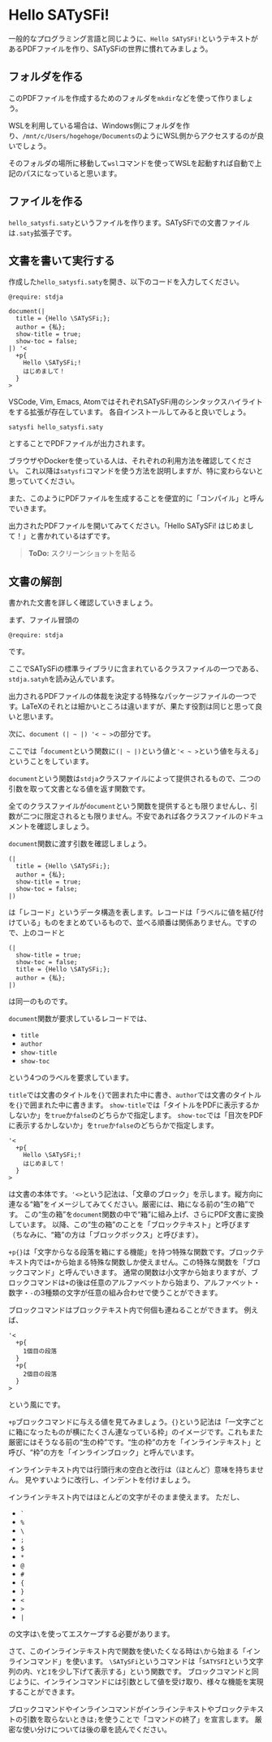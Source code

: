 # Hello SATySFi!

一般的なプログラミング言語と同じように、`Hello SATySFi!`というテキストがあるPDFファイルを作り、SATySFiの世界に慣れてみましょう。

## フォルダを作る

このPDFファイルを作成するためのフォルダを`mkdir`などを使って作りましょう。

WSLを利用している場合は、Windows側にフォルダを作り、`/mnt/c/Users/hogehoge/Documents`のようにWSL側からアクセスするのが良いでしょう。

そのフォルダの場所に移動して`wsl`コマンドを使ってWSLを起動すれば自動で上記のパスになっていると思います。


## ファイルを作る

`hello_satysfi.saty`というファイルを作ります。SATySFiでの文書ファイルは`.saty`拡張子です。

## 文書を書いて実行する

作成した`hello_satysfi.saty`を開き、以下のコードを入力してください。

```
@require: stdja

document(|
  title = {Hello \SATySFi;};
  author = {私};
  show-title = true;
  show-toc = false;
|) '<
  +p{
    Hello \SATySFi;!
    はじめまして！
  }
>
```

VSCode, Vim, Emacs, AtomではそれぞれSATySFi用のシンタックスハイライトをする拡張が存在しています。
各自インストールしてみると良いでしょう。


```
satysfi hello_satysfi.saty
```

とすることでPDFファイルが出力されます。

ブラウザやDockerを使っている人は、それぞれの利用方法を確認してください。
これ以降は`satysfi`コマンドを使う方法を説明しますが、特に変わらないと思っていてください。

また、このようにPDFファイルを生成することを便宜的に「コンパイル」と呼んでいきます。

出力されたPDFファイルを開いてみてください。「Hello SATySFi! はじめまして！」と書かれているはずです。

> **ToDo:**
> スクリーンショットを貼る

## 文書の解剖

書かれた文書を詳しく確認していきましょう。

まず、ファイル冒頭の
```
@require: stdja
```
です。

ここでSATySFiの標準ライブラリに含まれているクラスファイルの一つである、`stdja.satyh`を読み込んでいます。

出力されるPDFファイルの体裁を決定する特殊なパッケージファイルの一つです。LaTeXのそれとは細かいところは違いますが、果たす役割は同じと思って良いと思います。


次に、`document (| ~ |) '< ~ >`の部分です。

ここでは「`document`という関数に`(| ~ |)`という値と`'< ~ >`という値を与える」ということをしています。

`document`という関数は`stdja`クラスファイルによって提供されるもので、二つの引数を取って文書となる値を返す関数です。

全てのクラスファイルが`document`という関数を提供するとも限りませんし、引数が二つに限定されるとも限りません。不安であれば各クラスファイルのドキュメントを確認しましょう。

`document`関数に渡す引数を確認しましょう。

```
(|
  title = {Hello \SATySFi;};
  author = {私};
  show-title = true;
  show-toc = false;
|)
```

は「レコード」というデータ構造を表します。レコードは「ラベルに値を結び付けている」ものをまとめているもので、並べる順番は関係ありません。ですので、上のコードと
```
(|
  show-title = true;
  show-toc = false;
  title = {Hello \SATySFi;};
  author = {私};
|)
```
は同一のものです。

`document`関数が要求しているレコードでは、

- `title`
- `author`
- `show-title`
- `show-toc`

という4つのラベルを要求しています。

`title`では文書のタイトルを`{}`で囲まれた中に書き、`author`では文書のタイトルを`{}`で囲まれた中に書きます。
`show-title`では「タイトルをPDFに表示するかしないか」を`true`か`false`のどちらかで指定します。
`show-toc`では「目次をPDFに表示するかしないか」を`true`か`false`のどちらかで指定します。

```
'<
  +p{
    Hello \SATySFi;!
    はじめまして！
  }
>
```

は文書の本体です。`'<>`という記法は、「文章のブロック」を示します。縦方向に連なる“箱”をイメージしてみてください。厳密には、箱になる前の“生の箱”です。
この“生の箱”を`document`関数の中で“箱”に組み上げ、さらにPDF文書に変換しています。
以降、この“生の箱”のことを「ブロックテキスト」と呼びます（ちなみに、“箱”の方は「ブロックボックス」と呼びます）。

`+p{}`は「文字からなる段落を箱にする機能」を持つ特殊な関数です。ブロックテキスト内では`+`から始まる特殊な関数しか使えません。この特殊な関数を「ブロックコマンド」と呼んでいきます。
通常の関数は小文字から始まりますが、ブロックコマンドは`+`の後は任意のアルファベットから始まり、アルファベット・数字・`-`の3種類の文字が任意の組み合わせで使うことができます。

ブロックコマンドはブロックテキスト内で何個も連ねることができます。
例えば、
```
'<
  +p{
    1個目の段落
  }
  +p{
    2個目の段落
  }
>
```
という風にです。


`+p`ブロックコマンドに与える値を見てみましょう。`{}`という記法は「一文字ごとに箱になったものが横にたくさん連なっている枠」のイメージです。これもまた厳密にはそうなる前の“生の枠”です。“生の枠”の方を「インラインテキスト」と呼び、“枠”の方を「インラインブロック」と呼んでいます。

インラインテキスト内では行頭行末の空白と改行は（ほとんど）意味を持ちません。
見やすいように改行し、インデントを付けましょう。

インラインテキスト内ではほとんどの文字がそのまま使えます。
ただし、

- `` ` ``
- `%`
- `\`
- `;`
- `$`
- `*`
- `@`
- `#`
- `{`
- `}`
- `<`
- `>`
- `|`

の文字は`\`を使ってエスケープする必要があります。

さて、このインラインテキスト内で関数を使いたくなる時は`\`から始まる「インラインコマンド」を使います。
`\SATySFi`というコマンドは「`SATYSFI`という文字列の内、`Y`と`I`を少し下げて表示する」という関数です。
ブロックコマンドと同じように、インラインコマンドには引数として値を受け取り、様々な機能を実現することができます。

ブロックコマンドやインラインコマンドがインラインテキストやブロックテキストの引数を取らないときは`;`を使うことで「コマンドの終了」を宣言します。
厳密な使い分けについては後の章を読んでください。

